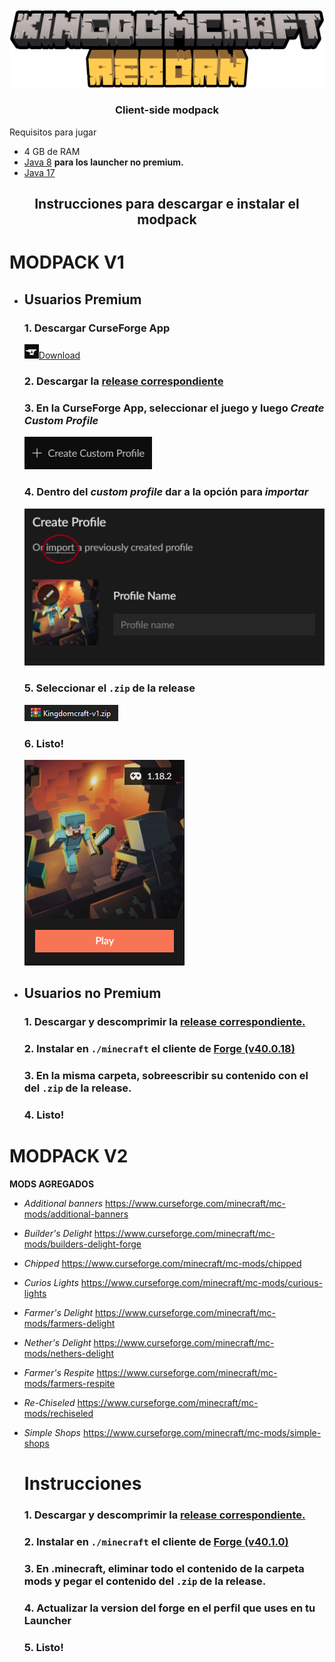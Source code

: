 <div align="center">
<img src="./assets/logo.png">
  <h3>Client-side modpack</h3></div>

  Requisitos para jugar

- 4 GB de RAM
- [Java 8](https://javadl.oracle.com/webapps/download/AutoDL?BundleId=245776_df5ad55fdd604472a86a45a217032c7d) **para los launcher no premium.**
- [Java 17](https://download.oracle.com/java/17/latest/jdk-17_windows-x64_bin.exe)

<div align='center'>
  <h2>Instrucciones para descargar e instalar el modpack<h3>
  </div>

# MODPACK V1
- ## Usuarios Premium
  
  ### 1. Descargar CurseForge App
     
     <img src="./assets/curse.png">[Download](https://download.curseforge.com/)
  
  ### 2. Descargar la [release correspondiente](https://github.com/Raykza/Kingdomcraft/releases/download/release/Kingdomcraft-v1.zip)
  
  ### 3. En la CurseForge App, seleccionar el juego y luego _Create Custom Profile_
     
     <img title="curse1" src="./assets/curse1.png" alt="mine" data-align="left">
  
  ### 4. Dentro del _custom profile_ dar a la opción para _importar_
     
     <img title="curse1" src="./assets/curse2.png" alt="mine" data-align="left">
  
  ### 5. Seleccionar el `.zip` de la release
     
     <img title="" src="./assets/kzip.png" alt="">
  
  ### 6. Listo!
     
     <img title="curse1" src="./assets/curse4.png" alt="mine" data-align="left">

- ## Usuarios no Premium
  
  ### 1. Descargar y descomprimir la [release correspondiente.](https://github.com/Raykza/Kingdomcraft/releases/download/standalone/Kingdomcraft-v1-standalone.zip)
  
  ### 2. Instalar en `./minecraft` el cliente de [Forge (v40.0.18)](https://maven.minecraftforge.net/net/minecraftforge/forge/1.18.2-40.0.18/forge-1.18.2-40.0.18-installer.jar)
  
  ### 3. En la misma carpeta, sobreescribir su contenido con el del `.zip` de la release.
  
  ### 4. Listo!

# MODPACK V2
   
  **MODS AGREGADOS**
- *Additional banners* https://www.curseforge.com/minecraft/mc-mods/additional-banners
- *Builder's Delight* https://www.curseforge.com/minecraft/mc-mods/builders-delight-forge
- *Chipped* https://www.curseforge.com/minecraft/mc-mods/chipped
- *Curios Lights* https://www.curseforge.com/minecraft/mc-mods/curious-lights
- *Farmer's Delight* https://www.curseforge.com/minecraft/mc-mods/farmers-delight
- *Nether's Delight* https://www.curseforge.com/minecraft/mc-mods/nethers-delight
- *Farmer's Respite* https://www.curseforge.com/minecraft/mc-mods/farmers-respite
- *Re-Chiseled* https://www.curseforge.com/minecraft/mc-mods/rechiseled
- *Simple Shops* https://www.curseforge.com/minecraft/mc-mods/simple-shops
    
  # Instrucciones  
  ### 1. Descargar y descomprimir la [release correspondiente.](https://github.com/Raykza/Kingdomcraft/releases/download/v2/Kingdomcraft.v2.rar)
  
  ### 2. Instalar en `./minecraft` el cliente de [Forge (v40.1.0)](https://maven.minecraftforge.net/net/minecraftforge/forge/1.18.2-40.1.0/forge-1.18.2-40.1.0-installer.jar)
  
  ### 3. En .minecraft, eliminar todo el contenido de la carpeta mods y pegar el contenido del `.zip` de la release.
  
  ### 4. Actualizar la version del forge en el perfil que uses en tu Launcher
    
  ### 5. Listo!
